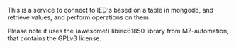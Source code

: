 This is a service to connect to IED's based on a table in mongodb, and retrieve values, and perform operations on them.

Please note it uses the (awesome!) libiec61850 library from MZ-automation, that contains the GPLv3 license.
